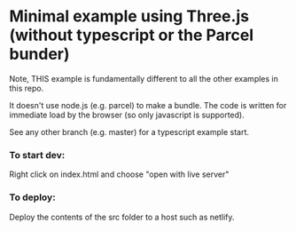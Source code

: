 # Minimal example using Three.js (without typescript or the Parcel bunder)

Note, THIS example is fundamentally different to all the other examples in this repo.

It doesn't use node.js (e.g. parcel) to make a bundle. The code is written for immediate load by the browser (so only javascript is supported).

See any other branch (e.g. master) for a typescript example start.

### To start dev:

Right click on index.html and choose "open with live server"

### To deploy:

Deploy the contents of the src folder to a host such as netlify.
